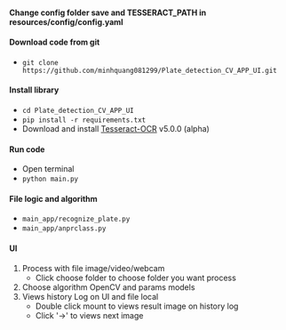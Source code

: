 
#### Change config folder save and TESSERACT_PATH in resources/config/config.yaml
#### Download code from git
  - `git clone https://github.com/minhquang081299/Plate_detection_CV_APP_UI.git`
#### Install library
  - `cd Plate_detection_CV_APP_UI` 
  - `pip install -r requirements.txt`
  - Download and install [Tesseract-OCR](https://tesseract-ocr.github.io/tessdoc/) v5.0.0 (alpha)
#### Run code
  - Open terminal
  - `python main.py`
#### File logic and algorithm
  - `main_app/recognize_plate.py`
  - `main_app/anprclass.py`
#### UI
1. Process with file image/video/webcam
   - Click choose folder to choose folder you want process
2. Choose algorithm OpenCV and params models
3. Views history Log on UI and file local
   - Double click mount to views result image on history log
   - Click '->' to views next image
